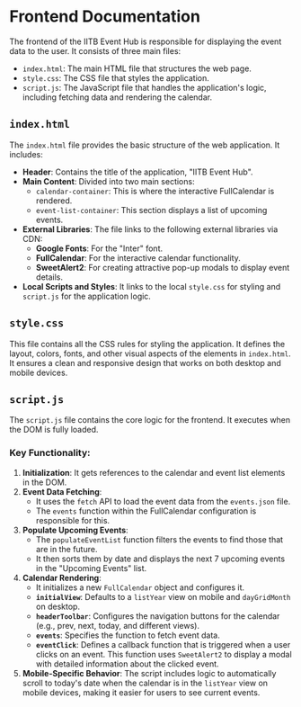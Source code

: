 # Frontend Documentation

The frontend of the IITB Event Hub is responsible for displaying the event data to the user. It consists of three main files:

- `index.html`: The main HTML file that structures the web page.
- `style.css`: The CSS file that styles the application.
- `script.js`: The JavaScript file that handles the application's logic, including fetching data and rendering the calendar.

## `index.html`

The `index.html` file provides the basic structure of the web application. It includes:

- **Header**: Contains the title of the application, "IITB Event Hub".
- **Main Content**: Divided into two main sections:
    - `calendar-container`: This is where the interactive FullCalendar is rendered.
    - `event-list-container`: This section displays a list of upcoming events.
- **External Libraries**: The file links to the following external libraries via CDN:
    - **Google Fonts**: For the "Inter" font.
    - **FullCalendar**: For the interactive calendar functionality.
    - **SweetAlert2**: For creating attractive pop-up modals to display event details.
- **Local Scripts and Styles**: It links to the local `style.css` for styling and `script.js` for the application logic.

## `style.css`

This file contains all the CSS rules for styling the application. It defines the layout, colors, fonts, and other visual aspects of the elements in `index.html`. It ensures a clean and responsive design that works on both desktop and mobile devices.

## `script.js`

The `script.js` file contains the core logic for the frontend. It executes when the DOM is fully loaded.

### Key Functionality:

1.  **Initialization**: It gets references to the calendar and event list elements in the DOM.
2.  **Event Data Fetching**:
    - It uses the `fetch` API to load the event data from the `events.json` file.
    - The `events` function within the FullCalendar configuration is responsible for this.
3.  **Populate Upcoming Events**:
    - The `populateEventList` function filters the events to find those that are in the future.
    - It then sorts them by date and displays the next 7 upcoming events in the "Upcoming Events" list.
4.  **Calendar Rendering**:
    - It initializes a new `FullCalendar` object and configures it.
    - **`initialView`**: Defaults to a `listYear` view on mobile and `dayGridMonth` on desktop.
    - **`headerToolbar`**: Configures the navigation buttons for the calendar (e.g., prev, next, today, and different views).
    - **`events`**: Specifies the function to fetch event data.
    - **`eventClick`**: Defines a callback function that is triggered when a user clicks on an event. This function uses `SweetAlert2` to display a modal with detailed information about the clicked event.
5.  **Mobile-Specific Behavior**: The script includes logic to automatically scroll to today's date when the calendar is in the `listYear` view on mobile devices, making it easier for users to see current events.
